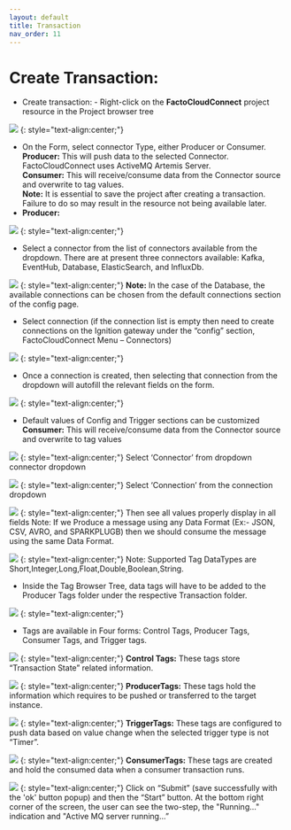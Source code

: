 ```yaml
---
layout: default
title: Transaction
nav_order: 11
---
```

# Create Transaction:
 *  Create transaction: - Right-click on the **FactoCloudConnect** project resource in the Project browser tree

 ![](../../assets/images/newtransaction.png)
{: style="text-align:center;"}
 *  On the Form, select connector Type, either Producer or Consumer.<br>
**Producer:** This will push data to the selected Connector. FactoCloudConnect uses ActiveMQ Artemis Server.<br>
**Consumer:** This will receive/consume data from the Connector source and overwrite to tag values.<br>
**Note:** It is essential to save the project after creating a transaction. Failure to do so may result in the resource not being available later.<br> 
 * **Producer:** 

 ![](../../assets/images/Producer.png)
{: style="text-align:center;"}
 *  Select a connector from the list of connectors available from the dropdown.
There are at present three connectors available: Kafka, EventHub, Database, ElasticSearch, and InfluxDb.

![](../../assets/images/kafkaconnector.png)
{: style="text-align:center;"}
**Note:** In the case of the Database, the available connections can be chosen from the default connections section of the config page.
 *  Select connection (if the connection list is empty then need to create connections on the Ignition gateway under the “config” section, FactoCloudConnect  Menu – Connectors)

 ![](../../assets/images/connection.png)
{: style="text-align:center;"}
 *  Once a connection is created,  then selecting that connection from the dropdown will autofill the relevant fields on the form.

 ![](../../assets/images/connection1.png)
{: style="text-align:center;"}
 *  Default values of Config and Trigger sections can be customized<br>
 **Consumer:** This will receive/consume data from the Connector source and overwrite to tag values
 
 ![](../../assets/images/consumer.png)
{: style="text-align:center;"}
 Select ‘Connector’ from dropdown connector dropdown

  ![](../../assets/images/consumerconnector.png)
{: style="text-align:center;"}
 Select ‘Connection’ from the connection dropdown 
 
   ![](../../assets/images/consumerconnection.png)
{: style="text-align:center;"}
 Then see all values properly display in all fields
 Note: If we Produce a message using any Data Format (Ex:- JSON, CSV, AVRO, and SPARKPLUGB) then we should consume the message using the same Data Format.

   ![](../../assets/images/consumerfullscreen.png)
{: style="text-align:center;"}
Note: Supported Tag DataTypes are  Short,Integer,Long,Float,Double,Boolean,String.
 *  Inside the Tag Browser Tree, data tags will have to be added to the Producer Tags folder under the respective Transaction folder.

 ![](../../assets/images/produerTags.png)
{: style="text-align:center;"}
 *  Tags are available in Four forms: Control Tags, Producer Tags, Consumer Tags, and Trigger tags.
 
 ![](../../assets/images/folders.png)
{: style="text-align:center;"}
 **Control Tags:** These tags store “Transaction State” related information. 

  ![](../../assets/images/controltags.png)
{: style="text-align:center;"}
 **ProducerTags:** These tags hold the information which requires to be pushed or transferred to the target instance.

 ![](../../assets/images/producertags.png)
{: style="text-align:center;"}
 **TriggerTags:** These tags are configured to push data based on value change when the selected trigger type is not “Timer”.

 ![](../../assets/images/triggertags.png)
{: style="text-align:center;"}
 **ConsumerTags:** These tags are created and hold the consumed data when a consumer transaction runs.

  ![](../../assets/images/consumertag.png)
{: style="text-align:center;"}
 Click on “Submit” (save successfully with the 'ok' button popup) and then the “Start” button.
 At the bottom right corner of the screen, the user can see the two-step, the "Running..." indication and "Active MQ server running...”



